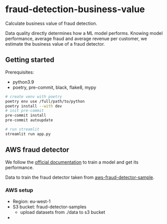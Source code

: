 # fraud-detection-business-value

Calculate business value of fraud detection.

Data quality directly determines how a ML model performs. Knowing model performance, average fraud and average revenue per customer, we estimate the business value of a fraud detector.


## Getting started

Prerequisites:

* python3.9
* poetry, pre-commit, black, flake8, mypy

```bash
# create venv with poetry
poetry env use /full/path/to/python
poetry install --with dev
# init pre-commit
pre-commit install
pre-commit autoupdate

# run streamlit
streamlit run app.py
```

## AWS fraud detector

We follow the [official documentation](https://docs.aws.amazon.com/frauddetector/latest/ug/step-1-get-s3-data.html) to train a model and get its performance.

Data to train the fraud detector taken from [aws-fraud-detector-sample](https://github.com/aws-samples/aws-fraud-detector-samples).

### AWS setup

- Region: eu-west-1
- S3 bucket: fraud-detector-samples
  - upload datasets from ./data to s3 bucket
-
